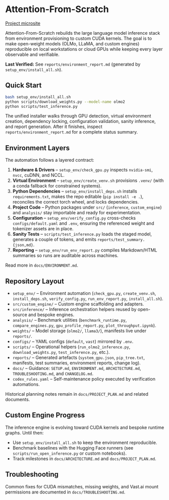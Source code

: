 # Attention-From-Scratch

[Project microsite](https://mauer4.github.io/attention-from-scratch/)

Attention-From-Scratch rebuilds the large language model inference stack from environment provisioning to custom CUDA kernels. The goal is to make open-weight models (OLMo, LLaMA, and custom engines) reproducible on local workstations or cloud GPUs while keeping every layer observable and verifiable.

**Last Verified:** See `reports/environment_report.md` (generated by `setup_env/install_all.sh`).

## Quick Start

```bash
bash setup_env/install_all.sh
python scripts/download_weights.py --model-name olmo2
python scripts/test_inference.py
```

The unified installer walks through GPU detection, virtual environment creation, dependency locking, configuration validation, sanity inference, and report generation. After it finishes, inspect `reports/environment_report.md` for a complete status summary.

## Environment Layers

The automation follows a layered contract:

1. **Hardware & Drivers** – `setup_env/check_gpu.py` inspects `nvidia-smi`, `nvcc`, cuDNN, and NCCL.
2. **Virtual Environment** – `setup_env/create_venv.sh` provisions `.venv/` (with a conda fallback for constrained systems).
3. **Python Dependencies** – `setup_env/install_deps.sh` installs `requirements.txt`, makes the repo editable (`pip install -e .`), reconciles the correct torch wheel, and locks dependencies.
4. **Project Code** – Python packages under `src/` (`inference`, `custom_engine`) and `analysis/` stay importable and ready for experimentation.
5. **Configuration** – `setup_env/verify_config.py` cross-checks `configs/default.yaml` and `.env`, ensuring the referenced weight and tokenizer assets are in place.
6. **Sanity Tests** – `scripts/test_inference.py` loads the staged model, generates a couple of tokens, and emits `reports/test_summary.{json,md}`.
7. **Reporting** – `setup_env/run_env_report.py` compiles Markdown/HTML summaries so runs are auditable across machines.

Read more in `docs/ENVIRONMENT.md`.

## Repository Layout

- `setup_env/` – Environment automation (`check_gpu.py`, `create_venv.sh`, `install_deps.sh`, `verify_config.py`, `run_env_report.py`, `install_all.sh`).
- `src/custom_engine/` – Custom engine scaffolding and adapters.
- `src/inference/` – Inference orchestration helpers reused by open-source and bespoke engines.
- `analysis/` – Benchmark utilities (`benchmark_runtime.py`, `compare_engines.py`, `gpu_profile_report.py`, `plot_throughput.ipynb`).
- `weights/` – Model storage (`olmo2/`, `llama3/`), manifests live under `reports/`.
- `configs/` – YAML configs (`default`, `vast`) mirrored by `.env`.
- `scripts/` – Operational helpers (`run_olmo2_inference.py`, `download_weights.py`, `test_inference.py`, etc.).
- `reports/` – Generated artefacts (`system_gpu.json`, `pip_tree.txt`, manifests, test summaries, environment reports, change log).
- `docs/` – Guidance: `SETUP.md`, `ENVIRONMENT.md`, `ARCHITECTURE.md`, `TROUBLESHOOTING.md`, and `CHANGELOG.md`.
- `codex_rules.yaml` – Self-maintenance policy executed by verification automations.

Historical planning notes remain in `docs/PROJECT_PLAN.md` and related documents.

## Custom Engine Progress

The inference engine is evolving toward CUDA kernels and bespoke runtime graphs. Until then:

- Use `setup_env/install_all.sh` to keep the environment reproducible.
- Benchmark baselines with the Hugging Face runners (see `scripts/run_open_inference.py` or custom notebooks).
- Track milestones in `docs/ARCHITECTURE.md` and `docs/PROJECT_PLAN.md`.

## Troubleshooting

Common fixes for CUDA mismatches, missing weights, and Vast.ai mount permissions are documented in `docs/TROUBLESHOOTING.md`.
